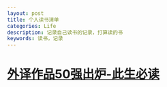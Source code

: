 ```yaml
---
layout: post
title: 个人读书清单
categories: Life
description: 记录自己读书的记录，打算读的书
keywords: 读书，记录
---
```


# [外译作品50强出炉-此生必读](https://mp.weixin.qq.com/s/FfRfr73TKHCf1XNeXypK5w)
